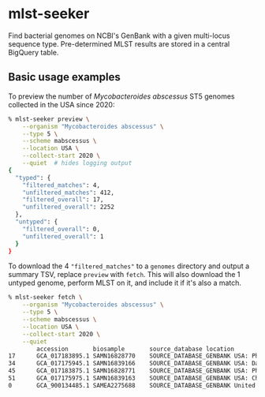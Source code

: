 # mlst-seeker
Find bacterial genomes on NCBI's GenBank with a given multi-locus sequence type. Pre-determined MLST results are stored in a central BigQuery table.

## Basic usage examples
To preview the number of *Mycobacteroides abscessus* ST5 genomes collected in the USA since 2020:
```bash
% mlst-seeker preview \
    --organism "Mycobacteroides abscessus" \
    --type 5 \
    --scheme mabscessus \
    --location USA \
    --collect-start 2020 \
    --quiet  # hides logging output
{
  "typed": {
    "filtered_matches": 4,
    "unfiltered_matches": 412,
    "filtered_overall": 17,
    "unfiltered_overall": 2252
  },
  "untyped": {
    "filtered_overall": 0,
    "unfiltered_overall": 1
  }
}
```
To download the 4 `"filtered_matches"` to a `genomes` directory and output a summary TSV, replace `preview` with `fetch`. This will also download the 1 untyped genome, perform MLST on it, and include it if it's also a match.
```bash
% mlst-seeker fetch \
    --organism "Mycobacteroides abscessus" \
    --type 5 \
    --scheme mabscessus \
    --location USA \
    --collect-start 2020 \
    --quiet
        accession       biosample       source_database location        collection_date scheme  sequence_type   argH    cya     gnd     murC    pta     purH    rpoB    last_updated    organism        year
17      GCA_017183895.1 SAMN16828770    SOURCE_DATABASE_GENBANK USA: Philadelphia, PA   2020    mabscessus      5       3       1       4       3       1       2       1       2024-02-26 22:06:31.776969+00:00        Mycobacteroides abscessus subsp. abscessus    2020.0
34      GCA_017175945.1 SAMN16839166    SOURCE_DATABASE_GENBANK USA: Dallas, TX 2020    mabscessus      5       3       1       4       3       1       2       1       2024-02-27 00:45:10.189040+00:00        Mycobacteroides abscessus subsp. abscessus    2020.0
45      GCA_017183875.1 SAMN16828771    SOURCE_DATABASE_GENBANK USA: Philadelphia, PA   2020    mabscessus      5       3       1       4       3       1       2       1       2024-02-26 22:06:31.776969+00:00        Mycobacteroides abscessus subsp. abscessus    2020.0
51      GCA_017175975.1 SAMN16839163    SOURCE_DATABASE_GENBANK USA: Charleston, SC     2020    mabscessus      5       3       1       4       3       1       2       1       2024-02-27 01:03:56.867363+00:00        Mycobacteroides abscessus subsp. abscessus    2020.0
0       GCA_900134485.1 SAMEA2275688    SOURCE_DATABASE_GENBANK United Kingdom  2010    mabscessus      5       3       1       4       3       1       2       1               Mycobacteroides abscessus subsp. abscessus
```
